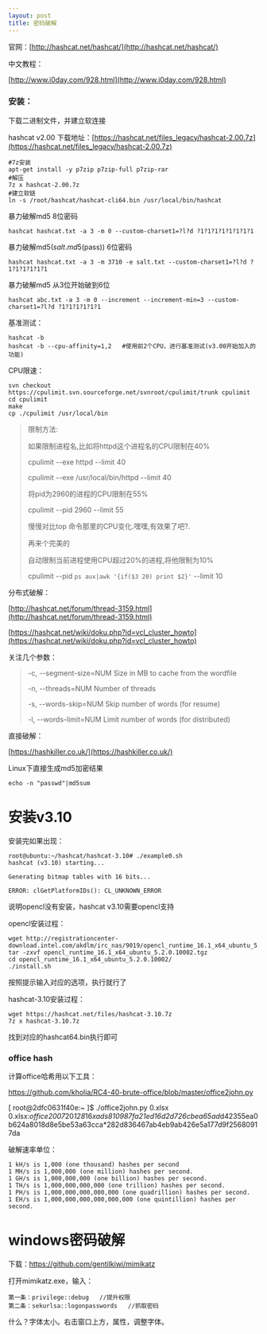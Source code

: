 ```yaml
---
layout: post
title: 密码破解
---
```


官网：[http://hashcat.net/hashcat/](http://hashcat.net/hashcat/)

中文教程：

[http://www.i0day.com/928.html](http://www.i0day.com/928.html)

### 安装： ###

下载二进制文件，并建立软连接

hashcat v2.00 下载地址：[https://hashcat.net/files_legacy/hashcat-2.00.7z](https://hashcat.net/files_legacy/hashcat-2.00.7z)

	#7z安装
	apt-get install -y p7zip p7zip-full p7zip-rar
	#解压
	7z x hashcat-2.00.7z
	#建立软链
	ln -s /root/hashcat/hashcat-cli64.bin /usr/local/bin/hashcat


暴力破解md5 8位密码

    hashcat hashcat.txt -a 3 -m 0 --custom-charset1=?l?d ?1?1?1?1?1?1?1?1


暴力破解md5($salt.md5($pass)) 6位密码

    hashcat hashcat.txt -a 3 -m 3710 -e salt.txt --custom-charset1=?l?d ?1?1?1?1?1?1

暴力破解md5 从3位开始破到6位

    hashcat abc.txt -a 3 -m 0 --increment --increment-min=3 --custom-charset1=?l?d ?1?1?1?1?1?1

基准测试：

	hashcat -b
	hashcat -b --cpu-affinity=1,2   #使用前2个CPU，进行基准测试(v3.00开始加入的功能)

CPU限速：

	svn checkout https://cpulimit.svn.sourceforge.net/svnroot/cpulimit/trunk cpulimit 
	cd cpulimit 
	make
	cp ./cpulimit /usr/local/bin

> 限制方法:
> 
> 如果限制进程名,比如将httpd这个进程名的CPU限制在40%
> 
> cpulimit --exe httpd --limit 40 
> 
> cpulimit --exe /usr/local/bin/httpd --limit 40
> 
> 将pid为2960的进程的CPU限制在55%
> 
> cpulimit --pid 2960 --limit 55
> 
> 慢慢对比top 命令那里的CPU变化.嘿嘿,有效果了吧?.
> 
> 再来个完美的
> 
> 自动限制当前进程使用CPU超过20%的进程,将他限制为10%
> 
> cpulimit --pid `ps aux|awk '{if($3 20) print $2}'` --limit 10

分布式破解：

[http://hashcat.net/forum/thread-3159.html](http://hashcat.net/forum/thread-3159.html)

[https://hashcat.net/wiki/doku.php?id=vcl_cluster_howto](https://hashcat.net/wiki/doku.php?id=vcl_cluster_howto)


关注几个参数：
>   -c,  --segment-size=NUM            Size in MB to cache from the wordfile
>   
>   -n,  --threads=NUM                 Number of threads
>   
>   -s,  --words-skip=NUM              Skip number of words (for resume)
>   
>   -l,  --words-limit=NUM             Limit number of words (for distributed)

  
直接破解：

[https://hashkiller.co.uk/](https://hashkiller.co.uk/)


Linux下直接生成md5加密结果

    echo -n "passwd"|md5sum


# 安装v3.10

安装完如果出现：

	root@ubuntu:~/hashcat/hashcat-3.10# ./example0.sh
	hashcat (v3.10) starting...
	
	Generating bitmap tables with 16 bits...
	
	ERROR: clGetPlatformIDs(): CL_UNKNOWN_ERROR

说明opencl没有安装，hashcat v3.10需要opencl支持

opencl安装过程：

	wget http://registrationcenter-download.intel.com/akdlm/irc_nas/9019/opencl_runtime_16.1_x64_ubuntu_5.2.0.10002.tgz
	tar -zxvf opencl_runtime_16.1_x64_ubuntu_5.2.0.10002.tgz
	cd opencl_runtime_16.1_x64_ubuntu_5.2.0.10002/
	./install.sh

按照提示输入对应的选项，执行就行了

hashcat-3.10安装过程：

	wget https://hashcat.net/files/hashcat-3.10.7z
	7z x hashcat-3.10.7z

找到对应的hashcat64.bin执行即可

### office hash

计算office哈希用以下工具：

https://github.com/kholia/RC4-40-brute-office/blob/master/office2john.py


[ root@2dfc0631f40e:~ ]$ ./office2john.py 0.xlsx 
0.xlsx:$office$*2007*20*128*16*xads810987fa21ed16d2d726cbea65ad*d42355ea0b624a8018d8e5be53a63cca*282d836467ab4eb9ab426e5a177d9f25680917da

破解速率单位：

	1 kH/s is 1,000 (one thousand) hashes per second
	1 MH/s is 1,000,000 (one million) hashes per second.
	1 GH/s is 1,000,000,000 (one billion) hashes per second.
	1 TH/s is 1,000,000,000,000 (one trillion) hashes per second.
	1 PH/s is 1,000,000,000,000,000 (one quadrillion) hashes per second.
	1 EH/s is 1,000,000,000,000,000,000 (one quintillion) hashes per second.


# windows密码破解

下载：https://github.com/gentilkiwi/mimikatz

打开mimikatz.exe，输入：

	第一条：privilege::debug   //提升权限
	第二条：sekurlsa::logonpasswords   //抓取密码

什么？字体太小。右击窗口上方，属性，调整字体。
